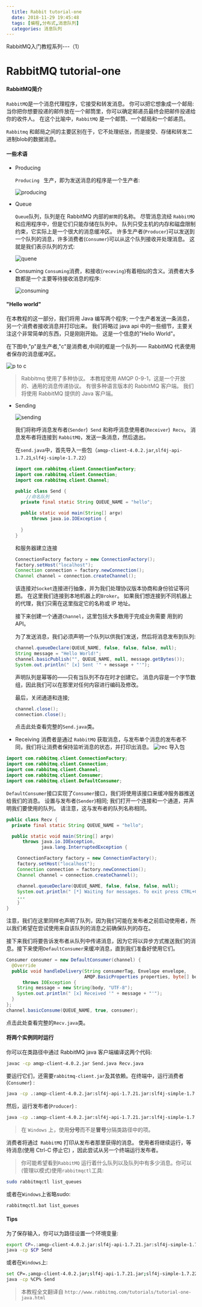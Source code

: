 ```yaml
---
  title: Rabbit tutorial-one
  date: 2018-11-29 19:45:48
  tags: [编程,分布式,消息队列]
  categories: 消息队列	
---
```


RabbitMQ入门教程系列---（1）

  <!-- more -->

  # RabbitMQ tutorial-one

  #### RabbitMQ简介

  `RabbitMQ`是一个消息代理程序，它接受和转发消息。 你可以把它想象成一个邮局: 当你把你想要投递的邮件放在一个邮筒里，你可以确定邮递员最终会把邮件投递给你的收件人。 在这个比喻中，`RabbitMQ` 是一个邮筒、一个邮局和一个邮递员。

  `Rabbitmq` 和邮局之间的主要区别在于，它不处理纸张，而是接受、存储和转发二进制blob的数据消息。

  #### 一些术语

  - Producing

    `Producing ` 生产，即为发送消息的程序是一个生产者:

    ![producing](http://www.rabbitmq.com/img/tutorials/producer.png)

  - Queue

    `Queue`队列，队列是在 RabbitMQ 内部的`邮筒`的名称。 尽管消息流经 `RabbitMQ` 和应用程序中，但是它们只能存储在队列中。 队列只受主机的内存和磁盘限制约束，它实际上是一个很大的消息缓冲区。 许多生产者(`Producer`)可以发送到一个队列的消息，许多消费者(`Consumer`)可以从这个队列接收并处理消息。 这就是我们表示队列的方式:

    ![quene](http://www.rabbitmq.com/img/tutorials/queue.png)


  - Consuming
    `Consuming`消费，和接收(`receving`)有着相似的含义。消费者大多数都是一个主要等待接收消息的程序:

    ![consuming](http://www.rabbitmq.com/img/tutorials/consumer.png)

#### "Hello world"

在本教程的这一部分，我们将用 Java 编写两个程序; 一个生产者发送一条消息，另一个消费者接收消息并打印出来。 我们将略过 java api 中的一些细节，主要关注这个非常简单的东西，只是刚刚开始。 这是一个信息的"Hello World"。

在下图中,"p"是生产者,"c"是消费者,中间的框是一个队列—— RabbitMQ 代表使用者保存的消息缓冲区。

![p to c](http://www.rabbitmq.com/img/tutorials/python-one.png)

> Rabbitmq 使用了多种协议。 本教程使用 AMQP 0-9-1，这是一个开放的、通用的消息传递协议。 有很多种语言版本的 RabbitMQ 客户端。 我们将使用 RabbitMQ 提供的 Java 客户端。



- Sending 

  ![sending](http://www.rabbitmq.com/img/tutorials/sending.png)

  我们将称呼消息发布者(`Sender`)` Send` 和称呼消息使用者(`Receiver`)` Recv`。 消息发布者将连接到 `RabbitMQ`，发送一条消息，然后退出。

  在`send.java`中，首先导入一些包（`amqp-client-4.0.2.jar`,`slf4j-api-1.7.21`,`slf4j-simple-1.7.22`）

  ```java
  import com.rabbitmq.client.ConnectionFactory;
  import com.rabbitmq.client.Connection;
  import com.rabbitmq.client.Channel;
  
  public class Send {
      //命名队列
    private final static String QUEUE_NAME = "hello";
  
    public static void main(String[] argv)
        throws java.io.IOException {
        
    }
  }    
  ```

  和服务器建立连接

  ```java
  ConnectionFactory factory = new ConnectionFactory();
  factory.setHost("localhost");
  Connection connection = factory.newConnection();
  Channel channel = connection.createChannel();
  ```

  该连接对`Socket`连接进行抽象，并为我们处理协议版本协商和身份验证等问题。 在这里我们连接到本地机器上的`Broker`。 如果我们想连接到不同机器上的代理，我们只需在这里指定它的名称或 IP 地址。

  接下来创建一个通道`Channel`，这里包括大多数用于完成业务需要 用到的 API。

  为了发送消息，我们必须声明一个队列以供我们发送，然后将消息发布到队列:

  ```java
  channel.queueDeclare(QUEUE_NAME, false, false, false, null);
  String message = "Hello World!";
  channel.basicPublish("", QUEUE_NAME, null, message.getBytes());
  System.out.println(" [x] Sent '" + message + "'");
  ```

  声明队列是幂等的——只有当队列不存在时才创建它。 消息内容是一个字节数组，因此我们可以在那里对任何内容进行编码及修改。

  最后，关闭通道和连接;

  ```java
  channel.close();
  connection.close();
  ```

  点击此处查看完整的`Send.java`类。

- Receiving
消费者是通过 `RabbitMQ` 获取消息，与发布单个消息的发布者不同，我们将让消费者保持监听消息的状态，并打印出消息。
![rec](http://www.rabbitmq.com/img/tutorials/receiving.png)
导入包
```java
import com.rabbitmq.client.ConnectionFactory;
import com.rabbitmq.client.Connection;
import com.rabbitmq.client.Channel;
import com.rabbitmq.client.Consumer;
import com.rabbitmq.client.DefaultConsumer;
```
`DefaultConsumer`接口实现了`Consumer`接口，我们将使用该接口来缓冲服务器推送给我们的消息。
设置与发布者(`Sender`)相同; 我们打开一个连接和一个通道，并声明我们要使用的队列。 请注意，这与发布者的队列名称相同。
```java
public class Recv {
  private final static String QUEUE_NAME = "hello";

  public static void main(String[] argv)
      throws java.io.IOException,
             java.lang.InterruptedException {

    ConnectionFactory factory = new ConnectionFactory();
    factory.setHost("localhost");
    Connection connection = factory.newConnection();
    Channel channel = connection.createChannel();

    channel.queueDeclare(QUEUE_NAME, false, false, false, null);
    System.out.println(" [*] Waiting for messages. To exit press CTRL+C");
    ...
    }
}
```
注意，我们在这里同样也声明了队列，因为我们可能在发布者之前启动使用者，所以我们希望在尝试使用来自该队列的消息之前确保队列的存在。

接下来我们将要告诉发布者从队列中传递消息，因为它将以异步方式推送我们的消息。接下来使用`DefaultConsumer`来缓冲消息，直到我们准备好使用它们。
```java
Consumer consumer = new DefaultConsumer(channel) {
  @Override
  public void handleDelivery(String consumerTag, Envelope envelope,
                             AMQP.BasicProperties properties, byte[] body)
      throws IOException {
    String message = new String(body, "UTF-8");
    System.out.println(" [x] Received '" + message + "'");
  }
};
channel.basicConsume(QUEUE_NAME, true, consumer);
```
  点击此处查看完整的`Recv.java`类。


#### 将两个实例同时运行
你可以在类路径中通过 RabbitMQ java 客户端编译这两个代码:
```bash
javac -cp amqp-client-4.0.2.jar Send.java Recv.java
```
要运行它们，还需要`rabbitmq-client.jar`及其依赖。在终端中，运行消费者(`Consumer`) :
```bash
java -cp .:amqp-client-4.0.2.jar:slf4j-api-1.7.21.jar:slf4j-simple-1.7.22.jar Recv
```
然后，运行发布者(`Producer`) :
```bash
java -cp .:amqp-client-4.0.2.jar:slf4j-api-1.7.21.jar:slf4j-simple-1.7.22.jar Send
```
> 在 `Windows` 上，使用**分号**而不是**冒号**分隔类路径中的项。

消费者将通过` RabbitMQ` 打印从发布者那里获得的消息。 使用者将继续运行，等待消息(使用 Ctrl-C 停止它) ，因此尝试从另一个终端运行发布者。
> 你可能希望看到`RabbitMQ` 运行着什么队列以及队列中有多少消息。你可以(管理以模式)使用` rabbitmqctl `工具:
```bash
sudo rabbitmqctl list_queues
```
或者在`Windows`上省略sudo:
```bash
rabbitmqctl.bat list_queues
```

#### Tips
为了保存输入，你可以为路径设置一个环境变量:
```bash
export CP=.:amqp-client-4.0.2.jar:slf4j-api-1.7.21.jar:slf4j-simple-1.7.22.jar
java -cp $CP Send
```
或者在`Windows`上:
```bash
set CP=.;amqp-client-4.0.2.jar;slf4j-api-1.7.21.jar;slf4j-simple-1.7.22.jar
java -cp %CP% Send
```
> 本教程全文翻译自 `http://www.rabbitmq.com/tutorials/tutorial-one-java.html`